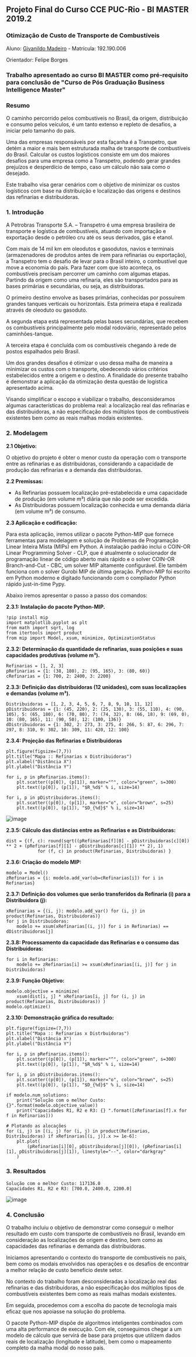 ## Projeto Final do Curso CCE PUC-Rio - BI MASTER 2019.2

### Otimização de Custo de Transporte de Combustíveis

Aluno: [Givanildo Madeiro](https://github.com/givanildomadeiro) - Matrícula: 192.190.006

Orientador: Felipe Borges

### Trabalho apresentado ao curso BI MASTER como pré-requisito para conclusão de "Curso de Pós Graduação Business Intelligence Master"



### **Resumo**

O caminho percorrido pelos combustíveis no Brasil, da origem, distribuição e consumo pelos veículos, é um tanto extenso e repleto de desafios, a iniciar pelo tamanho do país. 

Uma das empresas responsáveis por esta façanha é a Transpetro, que detém a maior e mais bem estruturada malha de transporte de combustíveis do Brasil. 
Calcular os custos logísticos consiste em um dos maiores desafios para uma empresa como a Transpetro, podendo gerar grandes prejuízos e desperdício de tempo, caso um cálculo não saia como o desejado.

Este trabalho visa gerar cenários com o objetivo de minimizar os custos logísticos com base na distribuição e localização das origens e destinos das refinarias e distribuidoras.


### **1. Introdução**

A Petrobras Transporte S.A. – Transpetro é uma empresa brasileira de transporte e logística de combustíveis, atuando com importação e exportação desde o petróleo cru até os seus derivados, gás e etanol.

Com mais de 14 mil km em oleodutos e gasodutos, navios e terminais (armazenadores de produtos antes de irem para refinarias ou exportação), a Transpetro tem o desafio de levar para o Brasil inteiro, o combustível que move a economia do país.
Para fazer com que isto aconteça, os combustíveis precisam percorrer um caminho com algumas etapas. Partindo da origem como uma refinaria, eles são transportados para as bases primárias e secundárias, ou seja, as distribuidoras. 

O primeiro destino envolve as bases primárias, conhecidas por possuírem grandes tanques verticais ou horizontais. Esta primeira etapa é realizada através de oleoduto ou gasoduto. 

A segunda etapa está representada pelas bases secundárias, que recebem os combustíveis principalmente pelo modal rodoviário, representado pelos caminhões-tanque.

A terceira etapa é concluída com os combustíveis chegando à rede de postos espalhados pelo Brasil. 

Um dos grandes desafios é otimizar o uso dessa malha de maneira a minimizar os custos com o transporte, obedecendo vários critérios estabelecidos entre a origem e o destino.
A finalidade do presente trabalho é demonstrar a aplicação da otimização desta questão de logística apresentado acima.

Visando simplificar o escopo e viabilizar o trabalho, desconsideramos algumas características do problema real: a localização real das refinarias e das distribuidoras, a não especificação dos múltiplos tipos de combustíveis existentes bem como as reais malhas modais existentes.


### **2. Modelagem**

**2.1 Objetivo:**

O objetivo do projeto é obter o menor custo da operação com o transporte entre as refinarias e as distribuidoras, considerando a capacidade de produção das refinarias e a demanda das distribuidoras.

**2.2 Premissas:**

- As Refinarias possuem localização pré-estabelecida e uma capacidade de produção (em volume m³) diária que não pode ser excedida.
- As Distribuidoras possuem localização conhecida e uma demanda diária (em volume m³) de consumo.

**2.3 Aplicação e codificação:**

Para esta aplicação, iremos utilizar o pacote Python-MIP que fornece ferramentas para modelagem e solução de Problemas de Programação Linear Inteira Mista (MIPs) em Python. A instalação padrão inclui o COIN-OR Linear Programming Solver - CLP, que é atualmente o solucionador de programação linear de código aberto mais rápido e o solver COIN-OR Branch-and-Cut - CBC, um solver MIP altamente configurável. Ele também funciona com o solver Gurobi MIP de última geração. Python-MIP foi escrito em Python moderno e digitado funcionando com o compilador Python rápido just-in-time Pypy.

Abaixo iremos apresentar o passo a passo dos comandos:

**2.3.1: Instalação do pacote Python-MIP.**

    !pip install mip
    import matplotlib.pyplot as plt
    from math import sqrt, log
    from itertools import product
    from mip import Model, xsum, minimize, OptimizationStatus

**2.3.2: Determinação da quantidade de refinarias, suas posições e suas capacidades produtivas (volume m³).**

    Refinarias = [1, 2, 3]
    pRefinarias = {1: (38, 180), 2: (95, 165), 3: (80, 60)}
    cRefinarias = {1: 700, 2: 2400, 3: 2200}

**2.3.3: Definição das distribuidoras (12 unidades), com suas localizações e demandas (volume m³).**

    Distribuidoras = [1, 2, 3, 4, 5, 6, 7, 8, 9, 10, 11, 12]
    pDistribuidoras = {1: (45, 220), 2: (25, 130), 3: (55, 110), 4: (90, 105), 5: (65, 180), 6: (70, 80), 7: (74, 32), 8: (66, 18), 9: (69, 0), 10: (80, 165), 11: (90, 50), 12: (100, 136)}
    dDistribuidoras = {1: 302, 2: 273, 3: 275, 4: 266, 5: 87, 6: 296, 7: 297, 8: 310, 9: 302, 10: 309, 11: 420, 12: 100}

**2.3.4: Projeção das Refinarias e Distribuidoras**

    plt.figure(figsize=(7,7))
    plt.title("Mapa :: Refinarias x Distribuidoras")
    plt.xlabel("Distância X")
    plt.ylabel("Distância Y")

    for i, p in pRefinarias.items():
        plt.scatter((p[0]), (p[1]), marker="^", color="green", s=300)
        plt.text((p[0]), (p[1]), "$R_%d$" % i, size=14)

    for i, p in pDistribuidoras.items():
        plt.scatter((p[0]), (p[1]), marker="o", color="brown", s=25)
        plt.text((p[0]), (p[1]), "$D_{%d}$" % i, size=14)

![image](https://user-images.githubusercontent.com/60948599/136705028-0d539766-b8eb-4b47-a11d-90f5dc239bc0.png)

**2.3.5: Cálculo das distâncias entre as Refinarias e as Distribuidoras:**

    dist = {(f, c): round(sqrt((pRefinarias[f][0] - pDistribuidoras[c][0]) ** 2 + (pRefinarias[f][1] - pDistribuidoras[c][1]) ** 2), 1)
                for (f, c) in product(Refinarias, Distribuidoras) }

**2.3.6: Criação do modelo MIP:**

    modelo = Model()
    zRefinarias = {i: modelo.add_var(ub=cRefinarias[i]) for i in Refinarias} 

**2.3.7: Definição dos volumes que serão transferidos da Refinaria (i) para a Distribuidora (j):**

    xRefinarias = {(i, j): modelo.add_var() for (i, j) in product(Refinarias, Distribuidoras)}
    for j in Distribuidoras:
        modelo += xsum(xRefinarias[(i, j)] for i in Refinarias) == dDistribuidoras[j]

**2.3.8: Processamento da capacidade das Refinarias e o consumo das Distribuidoras:**

    for i in Refinarias:
        modelo += zRefinarias[i] >= xsum(xRefinarias[(i, j)] for j in Distribuidoras)

**2.3.9: Função Objetivo:**

    modelo.objective = minimize(
        xsum(dist[i, j] * xRefinarias[i, j] for (i, j) in product(Refinarias, Distribuidoras)) )
    modelo.optimize()

**2.3.10: Demonstração gráfica do resultado:**

    plt.figure(figsize=(7,7))
    plt.title("Mapa :: Refinarias x Distrbuidoras")
    plt.xlabel("Distância X")
    plt.ylabel("Distância Y")

    for i, p in pRefinarias.items():
        plt.scatter((p[0]), (p[1]), marker="^", color="green", s=300)
        plt.text((p[0]), (p[1]), "$R_%d$" % i, size=14)

    for i, p in pDistribuidoras.items():
        plt.scatter((p[0]), (p[1]), marker="o", color="brown", s=25)
        plt.text((p[0]), (p[1]), "$D_{%d}$" % i, size=14)

    if modelo.num_solutions:
        print("Solução com o melhor Custo: {}".format(modelo.objective_value))
        print("Capacidades R1, R2 e R3: {} ".format([zRefinarias[f].x for f in Refinarias]))

    # Plotando as alocações
    for (i, j) in [(i, j) for (i, j) in product(Refinarias, Distribuidoras) if xRefinarias[(i, j)].x >= 1e-6]:
        plt.plot(
            (pRefinarias[i][0], pDistribuidoras[j][0]), (pRefinarias[i][1], pDistribuidoras[j][1]), linestyle="--", color="darkgray"
        )

### **3. Resultados**

    Solução com o melhor Custo: 117136.0
    Capacidades R1, R2 e R3: [700.0, 2400.0, 2200.0]

![image](https://user-images.githubusercontent.com/60948599/136705239-b43c0a23-9e6f-4269-88b1-1840550c1ea7.png)


### **4. Conclusão**

O trabalho incluiu o objetivo de demonstrar como conseguir o melhor resultado em custo com transporte de combustíveis no Brasil, levando em consideração as localizações de origem e destino, bem como as capacidades das refinarias e demanda das distribuidoras.

Iniciamos apresentando o contexto do transporte de combustíveis no país, bem como os modais envolvidos nas operações e os desafios de encontrar a melhor relação de custo beneficio deste setor.

No contexto do trabalho foram desconsideradas a localização real das refinarias e das distribuidoras, a não especificação dos múltiplos tipos de combustíveis existentes bem como as reais malhas modais existentes.

Em seguida, procedemos com a escolha do pacote de tecnologia mais eficaz que nos apoiasse na solução do problema.

O pacote Python-MIP dispõe de algoritmos inteligentes combinados com uma alta performance de execução. Com ele, conseguimos chegar a um modelo de cálculo que servirá de base para projetos que utilizem dados reais de localização (longitude e latitude), bem como o mapeamento completo da malha modal do nosso país. 
